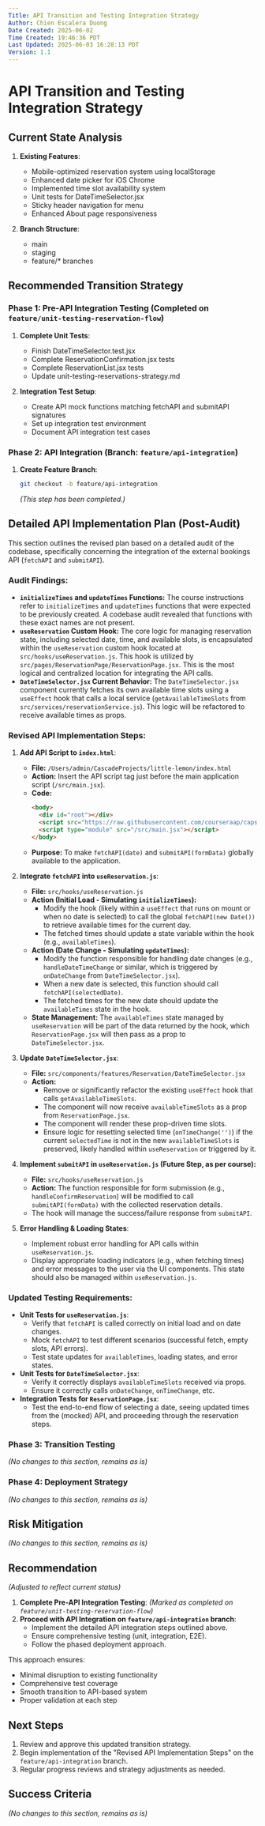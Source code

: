 ```yaml
---
Title: API Transition and Testing Integration Strategy
Author: Chien Escalera Duong
Date Created: 2025-06-02
Time Created: 19:46:36 PDT
Last Updated: 2025-06-03 16:28:13 PDT
Version: 1.1
---
```


# API Transition and Testing Integration Strategy

## Current State Analysis

1. **Existing Features**:
   - Mobile-optimized reservation system using localStorage
   - Enhanced date picker for iOS Chrome
   - Implemented time slot availability system
   - Unit tests for DateTimeSelector.jsx
   - Sticky header navigation for menu
   - Enhanced About page responsiveness

2. **Branch Structure**:
   - main
   - staging
   - feature/* branches

## Recommended Transition Strategy

### Phase 1: Pre-API Integration Testing (Completed on `feature/unit-testing-reservation-flow`)

1. **Complete Unit Tests**:
   - Finish DateTimeSelector.test.jsx
   - Complete ReservationConfirmation.jsx tests
   - Complete ReservationList.jsx tests
   - Update unit-testing-reservations-strategy.md

2. **Integration Test Setup**:
   - Create API mock functions matching fetchAPI and submitAPI signatures
   - Set up integration test environment
   - Document API integration test cases

### Phase 2: API Integration (Branch: `feature/api-integration`)

1. **Create Feature Branch**:
   ```bash
   git checkout -b feature/api-integration 
   ```
   *(This step has been completed.)*

## Detailed API Implementation Plan (Post-Audit)

This section outlines the revised plan based on a detailed audit of the codebase, specifically concerning the integration of the external bookings API (`fetchAPI` and `submitAPI`).

### Audit Findings:

*   **`initializeTimes` and `updateTimes` Functions:** The course instructions refer to `initializeTimes` and `updateTimes` functions that were expected to be previously created. A codebase audit revealed that functions with these exact names are not present.
*   **`useReservation` Custom Hook:** The core logic for managing reservation state, including selected date, time, and available slots, is encapsulated within the `useReservation` custom hook located at `src/hooks/useReservation.js`. This hook is utilized by `src/pages/ReservationPage/ReservationPage.jsx`. This is the most logical and centralized location for integrating the API calls.
*   **`DateTimeSelector.jsx` Current Behavior:** The `DateTimeSelector.jsx` component currently fetches its own available time slots using a `useEffect` hook that calls a local service (`getAvailableTimeSlots` from `src/services/reservationService.js`). This logic will be refactored to receive available times as props.

### Revised API Implementation Steps:

1.  **Add API Script to `index.html`**:
    *   **File:** `/Users/admin/CascadeProjects/little-lemon/index.html`
    *   **Action:** Insert the API script tag just before the main application script (`/src/main.jsx`).
    *   **Code:**
        ```html
        <body>
          <div id="root"></div>
          <script src="https://raw.githubusercontent.com/courseraap/capstone/main/api.js"></script>
          <script type="module" src="/src/main.jsx"></script>
        </body>
        ```
    *   **Purpose:** To make `fetchAPI(date)` and `submitAPI(formData)` globally available to the application.

2.  **Integrate `fetchAPI` into `useReservation.js`**:
    *   **File:** `src/hooks/useReservation.js`
    *   **Action (Initial Load - Simulating `initializeTimes`):**
        *   Modify the hook (likely within a `useEffect` that runs on mount or when no date is selected) to call the global `fetchAPI(new Date())` to retrieve available times for the current day.
        *   The fetched times should update a state variable within the hook (e.g., `availableTimes`).
    *   **Action (Date Change - Simulating `updateTimes`):**
        *   Modify the function responsible for handling date changes (e.g., `handleDateTimeChange` or similar, which is triggered by `onDateChange` from `DateTimeSelector.jsx`).
        *   When a new date is selected, this function should call `fetchAPI(selectedDate)`.
        *   The fetched times for the new date should update the `availableTimes` state in the hook.
    *   **State Management:** The `availableTimes` state managed by `useReservation` will be part of the data returned by the hook, which `ReservationPage.jsx` will then pass as a prop to `DateTimeSelector.jsx`.

3.  **Update `DateTimeSelector.jsx`**:
    *   **File:** `src/components/features/Reservation/DateTimeSelector.jsx`
    *   **Action:**
        *   Remove or significantly refactor the existing `useEffect` hook that calls `getAvailableTimeSlots`.
        *   The component will now receive `availableTimeSlots` as a prop from `ReservationPage.jsx`.
        *   The component will render these prop-driven time slots.
        *   Ensure logic for resetting selected time (`onTimeChange('')`) if the current `selectedTime` is not in the new `availableTimeSlots` is preserved, likely handled within `useReservation` or triggered by it.

4.  **Implement `submitAPI` in `useReservation.js` (Future Step, as per course):**
    *   **File:** `src/hooks/useReservation.js`
    *   **Action:** The function responsible for form submission (e.g., `handleConfirmReservation`) will be modified to call `submitAPI(formData)` with the collected reservation details.
    *   The hook will manage the success/failure response from `submitAPI`.

5.  **Error Handling & Loading States**:
    *   Implement robust error handling for API calls within `useReservation.js`.
    *   Display appropriate loading indicators (e.g., when fetching times) and error messages to the user via the UI components. This state should also be managed within `useReservation.js`.

### Updated Testing Requirements:

*   **Unit Tests for `useReservation.js`**:
    *   Verify that `fetchAPI` is called correctly on initial load and on date changes.
    *   Mock `fetchAPI` to test different scenarios (successful fetch, empty slots, API errors).
    *   Test state updates for `availableTimes`, loading states, and error states.
*   **Unit Tests for `DateTimeSelector.jsx`**:
    *   Verify it correctly displays `availableTimeSlots` received via props.
    *   Ensure it correctly calls `onDateChange`, `onTimeChange`, etc.
*   **Integration Tests for `ReservationPage.jsx`**:
    *   Test the end-to-end flow of selecting a date, seeing updated times from the (mocked) API, and proceeding through the reservation steps.

### Phase 3: Transition Testing
*(No changes to this section, remains as is)*

### Phase 4: Deployment Strategy
*(No changes to this section, remains as is)*

## Risk Mitigation
*(No changes to this section, remains as is)*

## Recommendation
*(Adjusted to reflect current status)*

1.  **Complete Pre-API Integration Testing**: *(Marked as completed on `feature/unit-testing-reservation-flow`)*
2.  **Proceed with API Integration on `feature/api-integration` branch**:
    *   Implement the detailed API integration steps outlined above.
    *   Ensure comprehensive testing (unit, integration, E2E).
    *   Follow the phased deployment approach.

This approach ensures:
- Minimal disruption to existing functionality
- Comprehensive test coverage
- Smooth transition to API-based system
- Proper validation at each step

## Next Steps

1.  Review and approve this updated transition strategy.
2.  Begin implementation of the "Revised API Implementation Steps" on the `feature/api-integration` branch.
3.  Regular progress reviews and strategy adjustments as needed.

## Success Criteria
*(No changes to this section, remains as is)*
